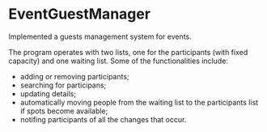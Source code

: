 # EventGuestManager
Implemented a guests management system for events.

The program operates with two lists, one for the participants (with fixed capacity) and one waiting list.
Some of the functionalities include:
- adding or removing participants;
- searching for participans;
- updating details;
- automatically moving people from the waiting list to the participants list if spots become available;
- notifing participants of all the changes that occur.
